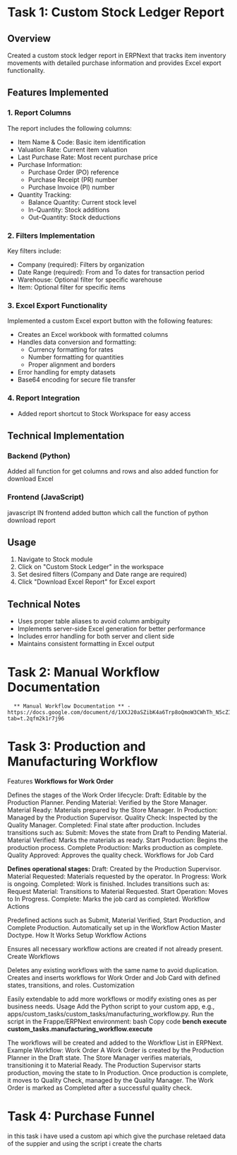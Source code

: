 # Task 1: Custom Stock Ledger Report

## Overview
Created a custom stock ledger report in ERPNext that tracks item inventory movements with detailed purchase information and provides Excel export functionality.

## Features Implemented

### 1. Report Columns
The report includes the following columns:
- Item Name & Code: Basic item identification
- Valuation Rate: Current item valuation
- Last Purchase Rate: Most recent purchase price
- Purchase Information:
  - Purchase Order (PO) reference
  - Purchase Receipt (PR) number
  - Purchase Invoice (PI) number
- Quantity Tracking:
  - Balance Quantity: Current stock level
  - In-Quantity: Stock additions
  - Out-Quantity: Stock deductions

### 2. Filters Implementation
Key filters include:
- Company (required): Filters by organization
- Date Range (required): From and To dates for transaction period
- Warehouse: Optional filter for specific warehouse
- Item: Optional filter for specific items

### 3. Excel Export Functionality
Implemented a custom Excel export button with the following features:
- Creates an Excel workbook with formatted columns
- Handles data conversion and formatting:
  - Currency formatting for rates
  - Number formatting for quantities
  - Proper alignment and borders
- Error handling for empty datasets
- Base64 encoding for secure file transfer

### 4. Report Integration
- Added report shortcut to Stock Workspace for easy access
## Technical Implementation

### Backend (Python)
Added all function for get columns and rows and also added function for download Excel 


### Frontend (JavaScript)
javascript
IN frontend added button which call the function of python download report

## Usage
1. Navigate to Stock module
2. Click on "Custom Stock Ledger" in the workspace
3. Set desired filters (Company and Date range are required)
4. Click "Download Excel Report" for Excel export

## Technical Notes
- Uses proper table aliases to avoid column ambiguity
- Implements server-side Excel generation for better performance
- Includes error handling for both server and client side
- Maintains consistent formatting in Excel output




# Task 2:  Manual Workflow Documentation
      ** Manual Workflow Documentation ** - https://docs.google.com/document/d/1XXJ20aSZibK4a6Trp8oQmoW3CWhTh_N5cZIqZpTdyS8/edit?tab=t.2qfm2k1r7j96

      
# Task 3: Production and Manufacturing Workflow
Features
**Workflows for Work Order**

Defines the stages of the Work Order lifecycle:
Draft: Editable by the Production Planner.
Pending Material: Verified by the Store Manager.
Material Ready: Materials prepared by the Store Manager.
In Production: Managed by the Production Supervisor.
Quality Check: Inspected by the Quality Manager.
Completed: Final state after production.
Includes transitions such as:
Submit: Moves the state from Draft to Pending Material.
Material Verified: Marks the materials as ready.
Start Production: Begins the production process.
Complete Production: Marks production as complete.
Quality Approved: Approves the quality check.
Workflows for Job Card

**Defines operational stages:**
Draft: Created by the Production Supervisor.
Material Requested: Materials requested by the operator.
In Progress: Work is ongoing.
Completed: Work is finished.
Includes transitions such as:
Request Material: Transitions to Material Requested.
Start Operation: Moves to In Progress.
Complete: Marks the job card as completed.
Workflow Actions

Predefined actions such as Submit, Material Verified, Start Production, and Complete Production.
Automatically set up in the Workflow Action Master Doctype.
How It Works
Setup Workflow Actions

Ensures all necessary workflow actions are created if not already present.
Create Workflows

Deletes any existing workflows with the same name to avoid duplication.
Creates and inserts workflows for Work Order and Job Card with defined states, transitions, and roles.
Customization

Easily extendable to add more workflows or modify existing ones as per business needs.
Usage
Add the Python script to your custom app, e.g., apps/custom_tasks/custom_tasks/manufacturing_workflow.py.
Run the script in the Frappe/ERPNext environment:
bash
Copy code
**bench execute custom_tasks.manufacturing_workflow.execute**

The workflows will be created and added to the Workflow List in ERPNext.
Example Workflow: Work Order
A Work Order is created by the Production Planner in the Draft state.
The Store Manager verifies materials, transitioning it to Material Ready.
The Production Supervisor starts production, moving the state to In Production.
Once production is complete, it moves to Quality Check, managed by the Quality Manager.
The Work Order is marked as Completed after a successful quality check.

# Task 4: Purchase Funnel

in this task i have used a custom api which give the purchase reletaed data of the suppier and using the script i create the charts 


      
